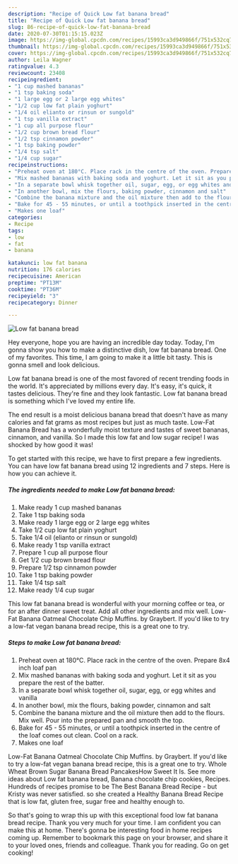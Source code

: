 ```yaml
---
description: "Recipe of Quick Low fat banana bread"
title: "Recipe of Quick Low fat banana bread"
slug: 86-recipe-of-quick-low-fat-banana-bread
date: 2020-07-30T01:15:15.023Z
image: https://img-global.cpcdn.com/recipes/15993ca3d949866f/751x532cq70/low-fat-banana-bread-recipe-main-photo.jpg
thumbnail: https://img-global.cpcdn.com/recipes/15993ca3d949866f/751x532cq70/low-fat-banana-bread-recipe-main-photo.jpg
cover: https://img-global.cpcdn.com/recipes/15993ca3d949866f/751x532cq70/low-fat-banana-bread-recipe-main-photo.jpg
author: Leila Wagner
ratingvalue: 4.3
reviewcount: 23408
recipeingredient:
- "1 cup mashed bananas"
- "1 tsp baking soda"
- "1 large egg or 2 large egg whites"
- "1/2 cup low fat plain yoghurt"
- "1/4 oil elianto or rinsun or sungold"
- "1 tsp vanilla extract"
- "1 cup all purpose flour"
- "1/2 cup brown bread flour"
- "1/2 tsp cinnamon powder"
- "1 tsp baking powder"
- "1/4 tsp salt"
- "1/4 cup sugar"
recipeinstructions:
- "Preheat oven at 180°C. Place rack in the centre of the oven. Prepare 8x4 inch loaf pan"
- "Mix mashed bananas with baking soda and yoghurt. Let it sit as you prepare the rest of the batter."
- "In a separate bowl whisk together oil, sugar, egg, or egg whites and vanilla"
- "In another bowl, mix the flours, baking powder, cinnamon and salt"
- "Combine the banana mixture and the oil mixture then add to the flours. Mix well. Pour into the prepared pan and smooth the top."
- "Bake for 45 - 55 minutes, or until a toothpick inserted in the centre of the loaf comes out clean. Cool on a rack."
- "Makes one loaf"
categories:
- Recipe
tags:
- low
- fat
- banana

katakunci: low fat banana 
nutrition: 176 calories
recipecuisine: American
preptime: "PT13M"
cooktime: "PT36M"
recipeyield: "3"
recipecategory: Dinner

---
```



![Low fat banana bread](https://img-global.cpcdn.com/recipes/15993ca3d949866f/751x532cq70/low-fat-banana-bread-recipe-main-photo.jpg)

Hey everyone, hope you are having an incredible day today. Today, I'm gonna show you how to make a distinctive dish, low fat banana bread. One of my favorites. This time, I am going to make it a little bit tasty. This is gonna smell and look delicious.

Low fat banana bread is one of the most favored of recent trending foods in the world. It's appreciated by millions every day. It's easy, it's quick, it tastes delicious. They're fine and they look fantastic. Low fat banana bread is something which I've loved my entire life.

The end result is a moist delicious banana bread that doesn&#39;t have as many calories and fat grams as most recipes but just as much taste. Low-Fat Banana Bread has a wonderfully moist texture and tastes of sweet bananas, cinnamon, and vanilla. So I made this low fat and low sugar recipe! I was shocked by how good it was!


To get started with this recipe, we have to first prepare a few ingredients. You can have low fat banana bread using 12 ingredients and 7 steps. Here is how you can achieve it.

<!--inarticleads1-->

##### The ingredients needed to make Low fat banana bread:

1. Make ready 1 cup mashed bananas
1. Take 1 tsp baking soda
1. Make ready 1 large egg or 2 large egg whites
1. Take 1/2 cup low fat plain yoghurt
1. Take 1/4 oil (elianto or rinsun or sungold)
1. Make ready 1 tsp vanilla extract
1. Prepare 1 cup all purpose flour
1. Get 1/2 cup brown bread flour
1. Prepare 1/2 tsp cinnamon powder
1. Take 1 tsp baking powder
1. Take 1/4 tsp salt
1. Make ready 1/4 cup sugar


This low fat banana bread is wonderful with your morning coffee or tea, or for an after dinner sweet treat. Add all other ingredients and mix well. Low-Fat Banana Oatmeal Chocolate Chip Muffins. by Graybert. If you&#39;d like to try a low-fat vegan banana bread recipe, this is a great one to try. 

<!--inarticleads2-->

##### Steps to make Low fat banana bread:

1. Preheat oven at 180°C. Place rack in the centre of the oven. Prepare 8x4 inch loaf pan
1. Mix mashed bananas with baking soda and yoghurt. Let it sit as you prepare the rest of the batter.
1. In a separate bowl whisk together oil, sugar, egg, or egg whites and vanilla
1. In another bowl, mix the flours, baking powder, cinnamon and salt
1. Combine the banana mixture and the oil mixture then add to the flours. Mix well. Pour into the prepared pan and smooth the top.
1. Bake for 45 - 55 minutes, or until a toothpick inserted in the centre of the loaf comes out clean. Cool on a rack.
1. Makes one loaf


Low-Fat Banana Oatmeal Chocolate Chip Muffins. by Graybert. If you&#39;d like to try a low-fat vegan banana bread recipe, this is a great one to try. Whole Wheat Brown Sugar Banana Bread PancakesHow Sweet It Is. See more ideas about Low fat banana bread, Banana chocolate chip cookies, Recipes. Hundreds of recipes promise to be The Best Banana Bread Recipe - but Kristy was never satisfied. so she created a Healthy Banana Bread Recipe that is low fat, gluten free, sugar free and healthy enough to. 

So that's going to wrap this up with this exceptional food low fat banana bread recipe. Thank you very much for your time. I am confident you can make this at home. There's gonna be interesting food in home recipes coming up. Remember to bookmark this page on your browser, and share it to your loved ones, friends and colleague. Thank you for reading. Go on get cooking!
